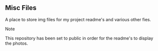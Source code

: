 ## Misc Files
 
A place to store img files for my project readme's and various other fies.
>[!NOTE]
>This repository has been set to public in order for the readme's to display the photos.
